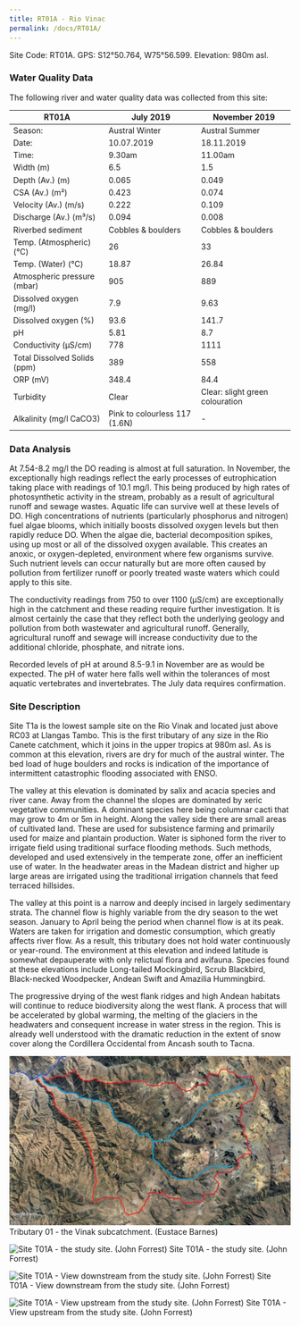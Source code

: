 ```yaml
---
title: RT01A - Rio Vinac
permalink: /docs/RT01A/
---
```


Site Code: RT01A.  GPS: S12°50.764, W75°56.599. Elevation:
980m asl.

### Water Quality Data

The following river and water quality data was collected from this site:

| RT01A                        | July 2019                     | November 2019            |
|------------------------------|-------------------------------|--------------------------|
| Season:                      | Austral Winter                | Austral Summer           |
| Date:                        | 10.07.2019                    | 18.11.2019               |
| Time:                        | 9.30am                        | 11.00am                  |
| Width (m)                    | 6.5                           | 1.5                      |
| Depth (Av.) (m)              | 0.065                         | 0.049                    |
| CSA (Av.) (m²)               | 0.423                         | 0.074                    |
| Velocity (Av.) (m/s)         | 0.222                         | 0.109                    |
| Discharge (Av.) (m³/s)       | 0.094                         | 0.008                    |
| Riverbed sediment            | Cobbles & boulders            | Cobbles & boulders       |
| Temp. (Atmospheric) (°C)     | 26                            | 33                       |
| Temp. (Water) (°C)           | 18.87                         | 26.84                    |
| Atmospheric pressure (mbar)  | 905                           | 889                      |
| Dissolved oxygen (mg/l)      | 7.9                           | 9.63                     |
| Dissolved oxygen (%)         | 93.6                          | 141.7                    |
| pH                           | 5.81                          | 8.7                      |
| Conductivity (µS/cm)         | 778                           | 1111                     |
| Total Dissolved Solids (ppm) | 389                           | 558                      |
| ORP (mV)                     | 348.4                         | 84.4                     |
| Turbidity                    | Clear                         | Clear: slight green colouration |
| Alkalinity (mg/l CaCO3)      | Pink to colourless 117 (1.6N) |  -                       |

### Data Analysis
At 7.54-8.2 mg/l the DO reading is almost at full saturation. In November, the  exceptionally high readings reflect the early processes of eutrophication taking place with readings of 10.1 mg/l. This being produced by high rates of photosynthetic activity in the stream, probably as a result of agricultural runoff and sewage wastes. Aquatic life can survive well at these levels of DO. High concentrations of nutrients (particularly phosphorus and nitrogen) fuel algae blooms, which initially boosts dissolved oxygen levels but then rapidly reduce DO. When the algae die, bacterial decomposition spikes, using up most or all of the dissolved oxygen available. This creates an anoxic, or oxygen-depleted, environment where few organisms survive. Such nutrient levels can occur naturally but are more often caused by pollution from fertilizer runoff or poorly treated waste waters which could apply to this site.  

The conductivity readings from 750 to over 1100 (µS/cm) are exceptionally high in the catchment and these reading require further investigation. It is almost certainly the case that they reflect both the underlying geology and pollution from both wastewater and agricultural runoff. Generally, agricultural runoff and sewage will increase conductivity due to the additional chloride, phosphate, and nitrate ions. 

Recorded levels of pH at around 8.5-9.1 in November are as would be expected. The pH of water here falls well within the tolerances of most aquatic vertebrates and invertebrates. The July data requires confirmation. 


### Site Description
Site T1a is the lowest sample site on the Rio Vinak and located just above RC03 at Llangas Tambo. This is the first tributary of any size in the Rio Canete catchment, which it joins in the upper tropics at 980m asl. As is common at this elevation, rivers are dry for much of the austral winter. The bed load of huge boulders and rocks is indication of the importance of intermittent catastrophic flooding associated with ENSO. 

The valley at this elevation is dominated by salix and acacia species and river cane. Away from the channel the slopes are dominated by xeric vegetative communities. A dominant species here being columnar cacti that may grow to 4m or 5m in height. Along the valley side there are small areas of cultivated land. These are used for subsistence farming and primarily used for maize and plantain production. Water is siphoned form the river to irrigate field using traditional surface flooding methods. Such methods, developed and used extensively in the temperate zone, offer an inefficient use of water. In the headwater areas in the Madean district and higher up large areas are irrigated using the traditional irrigation channels that feed terraced hillsides. 

The valley at this point is a narrow and deeply incised in largely sedimentary strata. The channel flow is highly variable from the dry season to the wet season. January to April being the period when channel flow is at its peak. Waters are taken for irrigation and domestic consumption, which greatly affects river flow. As a result, this tributary does not hold water continuously or year-round. The environment at this elevation and indeed latitude is somewhat depauperate with only relictual flora and avifauna. Species found at these elevations include Long-tailed Mockingbird, Scrub Blackbird, Black-necked Woodpecker, Andean Swift and Amazilia Hummingbird.

The progressive drying of the west flank ridges and high Andean habitats will continue to reduce biodiversity along the west flank. A process that will be accelerated by global warming, the melting of the glaciers in the headwaters and consequent increase in water stress in the region. This is already well understood with the dramatic reduction in the extent of snow cover along the Cordillera Occidental from Ancash south to Tacna.


![Tributary T01 - the Vinak subcatchment. (Eustace Barnes)](/assets/SiteDescriptions/T1/T1Vinacsubcatchment.jpg)
Tributary 01 - the Vinak subcatchment. (Eustace Barnes)


![Site T01A - the study site. (John Forrest)](/assets/SiteDescriptions/T1/T1AStudysite.JPG)
Site T01A - the study site. (John Forrest)


![Site T01A - View downstream from the study site. (John Forrest)](/assets/SiteDescriptions/T1/T1AViewdownstream.JPG)
Site T01A - View downstream from the study site. (John Forrest)


![Site T01A - View upstream from the study site. (John Forrest)](/assets/SiteDescriptions/T1/T1AViewupstream2.JPG)
Site T01A - View upstream from the study site. (John Forrest)
